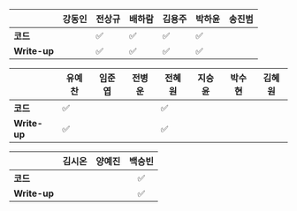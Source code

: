 |              | 강동인 |        전상규      | 배하람 | 김용주 | 박하윤 | 송진범 |
| ------------ | ------ | ----------------- | ------ | ------ | ------ | ------ |
| **코드**     | |:white_check_mark: | :white_check_mark: | :white_check_mark: |  :white_check_mark:    |            |
| **Write-up** | | :white_check_mark:| :white_check_mark: | :white_check_mark: | :white_check_mark:        |           |

|              | 유예찬 | 임준엽 | 전병운 | 전혜원 | 지승윤 | 박수현 | 김혜원 |
| ------------ | ------ | ------ | ------ | ------ | ------ | ------ | ------ |
| **코드**     | :white_check_mark: |  | |:white_check_mark:|  | | |        ||
| **Write-up** | :white_check_mark: |  | |:white_check_mark:|        | | |        ||

|              | 김시온 | 양예진 | 백승빈 |
| ------------ | :----: | :----: | :----: |
| **코드**     | | |:white_check_mark:|
| **Write-up** | | |:white_check_mark:|

